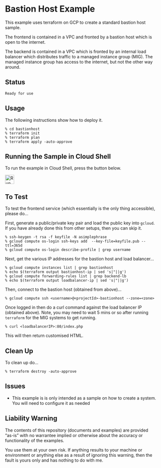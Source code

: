 Bastion Host Example
====================

This example uses terraform on GCP to create a standard bastion host sample.

The frontend is contained in a VPC and fronted by a bastion host which is open to the internet.

The backend is contained in a VPC which is fronted by an internal load balancer which distributes traffic to a managed instance group (MIG). The managed instance group has access to the internet, but not the other way around.

Status
------
````
Ready for use
````
Usage
-----
The following instructions show how to deploy it.

    % cd bastionhost
    % terraform init
    % terraform plan
    % terraform apply -auto-approve

Running the Sample in Cloud Shell
---------------------------------
To run the example in Cloud Shell, press the button below.

[<img src="http://gstatic.com/cloudssh/images/open-btn.png" alt="Run on Google Cloud" height="30">][run_button_auto]

To Test
-------
To test the frontend service (which essentially is the only thing accessible), please do...

First, generate a public/private key pair and load the public key into `gcloud`.
If you have already done this from other setups, then you can skip it.

    % ssh-keygen -t rsa -f keyfile -N asimplephrase
    % gcloud compute os-login ssh-keys add  --key-file=keyfile.pub --ttl=365d
    % gcloud compute os-login describe-profile | grep username

Next, get the various IP addresses for the bastion host and load balancer...

    % gcloud compute instances list | grep bastionhost
    % echo $(terraform output bastionhost-ip | sed 's|"||g')
    % gcloud compute forwarding-rules list | grep backend-lb
    % echo $(terraform output loadbalancer-ip | sed 's|"||g')

Then, connect to the bastion host (obtained from above)...

    % gcloud compute ssh <username>@<projectId>-bastionhost --zone=<zone>

Once logged in then do a curl command against the load balancer IP (obtained above).
Note, you may need to wait 5 mins or so after running `terraform` for the MIG systems to get running.

    % curl <loadbalancerIP>:80/index.php

This will then return customised HTML.

Clean Up
--------
To clean up do...

    % terraform destroy -auto-approve

Issues
------
- This example is is only intended as a sample on how to create a system. You will need to configure it as needed

Liability Warning
-----------------
The contents of this repository (documents and examples) are provided “as-is” with no warrantee implied
or otherwise about the accuracy or functionality of the examples.

You use them at your own risk. If anything results to your machine or environment or anything else as a
result of ignoring this warning, then the fault is yours only and has nothing to do with me.

[run_button_auto]: https://console.cloud.google.com/cloudshell/open?git_repo=https://github.com/tpayne/terraform-examples&working_dir=samples/GCP/templates/bastionhost&page=shell&tutorial=README.md
